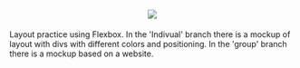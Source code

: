 
<h1 align="center">
  <img align="center" src="https://readme-typing-svg.herokuapp.com?color=EAA00C&size=48&width=500&duration=3000&height=81&center=true&vCenter=true&lines=Flexbox"/>
</h1>

Layout practice using Flexbox. In the 'Indivual' branch there is a mockup of layout with divs with different colors and positioning.  In the 'group' branch there is a mockup based on a website. 
